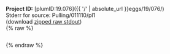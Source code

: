 **Project ID:** [plumID:19.076]({{ '/' | absolute_url }}eggs/19/076/)  
Stderr for source:  Pulling/011110/pl1   
(download [zipped raw stdout](pl1.plumed.stdout.txt.zip))  
{% raw %}
<pre>
</pre>
{% endraw %}
